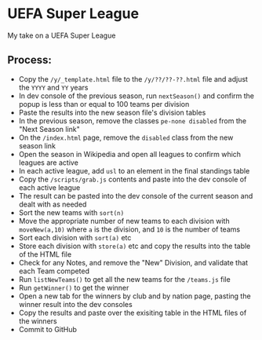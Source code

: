 # UEFA Super League
My take on a UEFA Super League

## Process:

- Copy the `/y/_template.html` file to the `/y/??/??-??.html` file and adjust the `YYYY` and `YY` years
- In dev console of the previous season, run `nextSeason()` and confirm the popup is less than or equal to 100 teams per division
- Paste the results into the new season file's division tables
- In the previous season, remove the classes `pe-none disabled` from the "Next Season link"
- On the `/index.html` page, remove the `disabled` class from the new season link
- Open the season in Wikipedia and open all leagues to confirm which leagues are active
- In each active league, add `usl` to an element in the final standings table
- Copy the `/scripts/grab.js` contents and paste into the dev console of each active league
- The result can be pasted into the dev console of the current season and dealt with as needed
- Sort the new teams with `sort(n)`
- Move the appropriate number of new teams to each division with `moveNew(a,10)` where `a` is the division, and `10` is the number of teams
- Sort each division with `sort(a)` etc
- Store each division with `store(a)` etc and copy the results into the table of the HTML file
- Check for any Notes, and remove the "New" Division, and validate that each Team competed
- Run `listNewTeams()` to get all the new teams for the `/teams.js` file
- Run `getWinner()` to get the winner
- Open a new tab for the winners by club and by nation page, pasting the winner result into the dev consoles
- Copy the results and paste over the exisiting table in the HTML files of the winners
- Commit to GitHub